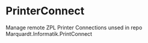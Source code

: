 # PrinterConnect
Manage remote ZPL Printer Connections unsed in repo Marquardt.Informatik.PrintConnect
